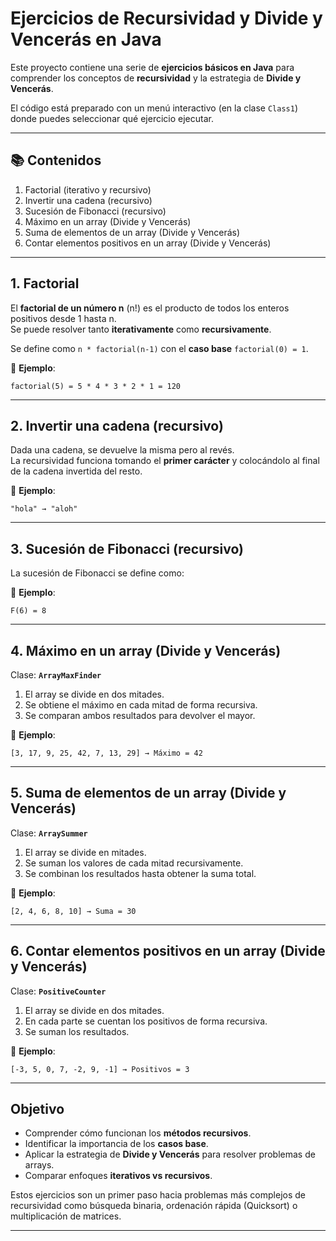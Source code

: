 # Ejercicios de Recursividad y Divide y Vencerás en Java

Este proyecto contiene una serie de **ejercicios básicos en Java** para comprender los conceptos de **recursividad** y la estrategia de **Divide y Vencerás**.

El código está preparado con un menú interactivo (en la clase `Class1`) donde puedes seleccionar qué ejercicio ejecutar.

---

## 📚 Contenidos

1. Factorial (iterativo y recursivo)
2. Invertir una cadena (recursivo)
3. Sucesión de Fibonacci (recursivo)
4. Máximo en un array (Divide y Vencerás)
5. Suma de elementos de un array (Divide y Vencerás)
6. Contar elementos positivos en un array (Divide y Vencerás)

---

## 1. Factorial

El **factorial de un número n** (n!) es el producto de todos los enteros positivos desde 1 hasta n.  
Se puede resolver tanto **iterativamente** como **recursivamente**.

Se define como `n * factorial(n-1)` con el **caso base** `factorial(0) = 1`.

📌 **Ejemplo**:

`factorial(5) = 5 * 4 * 3 * 2 * 1 = 120`

---

##  2. Invertir una cadena (recursivo)

Dada una cadena, se devuelve la misma pero al revés.  
La recursividad funciona tomando el **primer carácter** y colocándolo al final de la cadena invertida del resto.

📌 **Ejemplo**:  

`"hola" → "aloh"`


---

## 3. Sucesión de Fibonacci (recursivo)

La sucesión de Fibonacci se define como:


📌 **Ejemplo**:  

`F(6) = 8`


---

## 4. Máximo en un array (Divide y Vencerás)

Clase: **`ArrayMaxFinder`**

1. El array se divide en dos mitades.
2. Se obtiene el máximo en cada mitad de forma recursiva.
3. Se comparan ambos resultados para devolver el mayor.

📌 **Ejemplo**:  

`[3, 17, 9, 25, 42, 7, 13, 29] → Máximo = 42`


---

## 5. Suma de elementos de un array (Divide y Vencerás)

Clase: **`ArraySummer`**

1. El array se divide en mitades.
2. Se suman los valores de cada mitad recursivamente.
3. Se combinan los resultados hasta obtener la suma total.

📌 **Ejemplo**:  

`[2, 4, 6, 8, 10] → Suma = 30`


---

## 6. Contar elementos positivos en un array (Divide y Vencerás)

Clase: **`PositiveCounter`**

1. El array se divide en dos mitades.
2. En cada parte se cuentan los positivos de forma recursiva.
3. Se suman los resultados.

📌 **Ejemplo**:  

`[-3, 5, 0, 7, -2, 9, -1] → Positivos = 3`


---

## Objetivo

- Comprender cómo funcionan los **métodos recursivos**.
- Identificar la importancia de los **casos base**.
- Aplicar la estrategia de **Divide y Vencerás** para resolver problemas de arrays.
- Comparar enfoques **iterativos vs recursivos**.

Estos ejercicios son un primer paso hacia problemas más complejos de recursividad como búsqueda binaria, ordenación rápida (Quicksort) o multiplicación de matrices.

---
